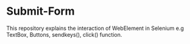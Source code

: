# Submit-Form
This repository explains the interaction of WebElement in Selenium e.g TextBox, Buttons, sendkeys(), click() function.
